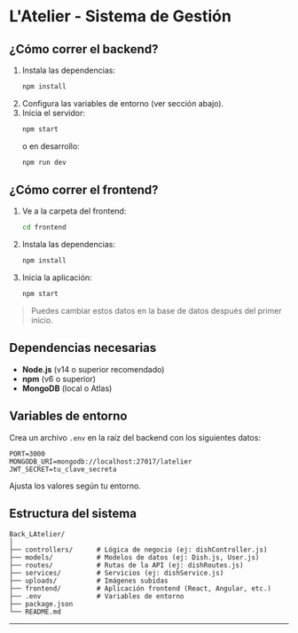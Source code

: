 # L'Atelier - Sistema de Gestión

## ¿Cómo correr el backend?

1. Instala las dependencias:
   ```bash
   npm install
   ```
2. Configura las variables de entorno (ver sección abajo).
3. Inicia el servidor:
   ```bash
   npm start
   ```
   o en desarrollo:
   ```bash
   npm run dev
   ```

## ¿Cómo correr el frontend?

1. Ve a la carpeta del frontend:
   ```bash
   cd frontend
   ```
2. Instala las dependencias:
   ```bash
   npm install
   ```
3. Inicia la aplicación:
   ```bash
   npm start
   ```

> Puedes cambiar estos datos en la base de datos después del primer inicio.

## Dependencias necesarias

- **Node.js** (v14 o superior recomendado)
- **npm** (v6 o superior)
- **MongoDB** (local o Atlas)

## Variables de entorno

Crea un archivo `.env` en la raíz del backend con los siguientes datos:

```
PORT=3000
MONGODB_URI=mongodb://localhost:27017/latelier
JWT_SECRET=tu_clave_secreta
```

Ajusta los valores según tu entorno.

## Estructura del sistema

```
Back_LAtelier/
│
├── controllers/      # Lógica de negocio (ej: dishController.js)
├── models/           # Modelos de datos (ej: Dish.js, User.js)
├── routes/           # Rutas de la API (ej: dishRoutes.js)
├── services/         # Servicios (ej: dishService.js)
├── uploads/          # Imágenes subidas
├── frontend/         # Aplicación frontend (React, Angular, etc.)
├── .env              # Variables de entorno
├── package.json
└── README.md
```

---
